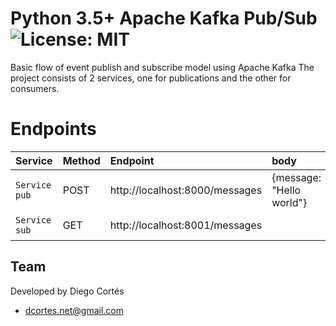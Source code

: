 # Python 3.5+ Apache Kafka Pub/Sub ![License: MIT](https://img.shields.io/badge/License-MIT-yellow.svg)

Basic flow of event publish and subscribe model
using Apache Kafka
The project consists of 2 services, one for publications and the other for consumers.

# Endpoints

| Service | Method | Endpoint | body | Description
|:--------|:--------|:--------|:--------| :--------|
|`Service pub` | POST |http://localhost:8000/messages | {message: "Hello world"} | Create new resource
|`Service sub` | GET | http://localhost:8001/messages |  | Get all resources

## Team

Developed by Diego Cortés

* dcortes.net@gmail.com

